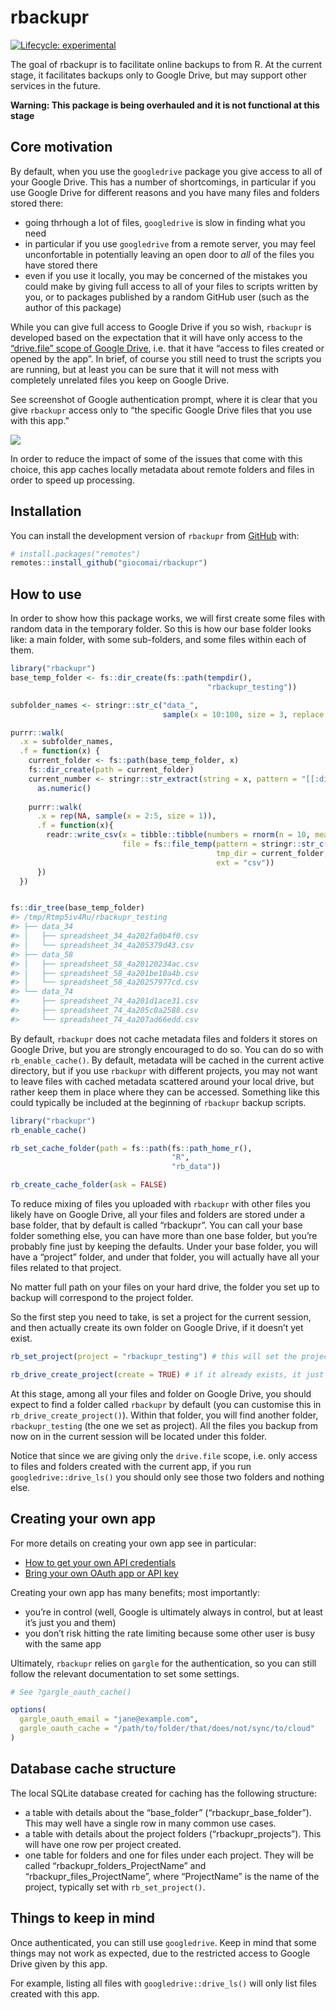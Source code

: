 
<!-- README.md is generated from README.Rmd. Please edit that file -->

# rbackupr

<!-- badges: start -->

[![Lifecycle:
experimental](https://img.shields.io/badge/lifecycle-experimental-orange.svg)](https://lifecycle.r-lib.org/articles/stages.html#experimental)
<!-- badges: end -->

The goal of rbackupr is to facilitate online backups to from R. At the
current stage, it facilitates backups only to Google Drive, but may
support other services in the future.

**Warning: This package is being overhauled and it is not functional at
this stage**

## Core motivation

By default, when you use the `googledrive` package you give access to
all of your Google Drive. This has a number of shortcomings, in
particular if you use Google Drive for different reasons and you have
many files and folders stored there:

-   going thrhough a lot of files, `googledrive` is slow in finding what
    you need
-   in particular if you use `googledrive` from a remote server, you may
    feel unconfortable in potentially leaving an open door to *all* of
    the files you have stored there
-   even if you use it locally, you may be concerned of the mistakes you
    could make by giving full access to all of your files to scripts
    written by you, or to packages published by a random GitHub user
    (such as the author of this package)

While you can give full access to Google Drive if you so wish,
`rbackupr` is developed based on the expectation that it will have only
access to the [“drive.file” scope of Google
Drive](https://developers.google.com/drive/api/v2/about-auth), i.e. that
it have “access to files created or opened by the app”. In brief, of
course you still need to trust the scripts you are running, but at least
you can be sure that it will not mess with completely unrelated files
you keep on Google Drive.

See screenshot of Google authentication prompt, where it is clear that
you give `rbackupr` access only to “the specific Google Drive files that
you use with this app.”

<img src="man/figures/google_login_screen.png" align="center"/>

In order to reduce the impact of some of the issues that come with this
choice, this app caches locally metadata about remote folders and files
in order to speed up processing.

## Installation

You can install the development version of `rbackupr` from
[GitHub](https://github.com/) with:

``` r
# install.packages("remotes")
remotes::install_github("giocomai/rbackupr")
```

## How to use

In order to show how this package works, we will first create some files
with random data in the temporary folder. So this is how our base folder
looks like: a main folder, with some sub-folders, and some files within
each of them.

``` r
library("rbackupr")
base_temp_folder <- fs::dir_create(fs::path(tempdir(),
                                            "rbackupr_testing"))

subfolder_names <- stringr::str_c("data_",
                                  sample(x = 10:100, size = 3, replace = FALSE))

purrr::walk(
  .x = subfolder_names,
  .f = function(x) {
    current_folder <- fs::path(base_temp_folder, x)
    fs::dir_create(path = current_folder)
    current_number <- stringr::str_extract(string = x, pattern = "[[:digit:]]+") %>% 
      as.numeric()
    
    purrr::walk(
      .x = rep(NA, sample(x = 2:5, size = 1)),
      .f = function(x){
        readr::write_csv(x = tibble::tibble(numbers = rnorm(n = 10, mean = current_number)), 
                         file = fs::file_temp(pattern = stringr::str_c("spreadsheet_", current_number, "_"),
                                              tmp_dir = current_folder,
                                              ext = "csv"))
      })
  })


fs::dir_tree(base_temp_folder)
#> /tmp/Rtmp5iv4Ru/rbackupr_testing
#> ├── data_34
#> │   ├── spreadsheet_34_4a202fa0b4f0.csv
#> │   └── spreadsheet_34_4a205379d43.csv
#> ├── data_58
#> │   ├── spreadsheet_58_4a20120234ac.csv
#> │   ├── spreadsheet_58_4a201be10a4b.csv
#> │   └── spreadsheet_58_4a20257977cd.csv
#> └── data_74
#>     ├── spreadsheet_74_4a201d1ace31.csv
#>     ├── spreadsheet_74_4a205c0a2588.csv
#>     └── spreadsheet_74_4a207ad66edd.csv
```

By default, `rbackupr` does not cache metadata files and folders it
stores on Google Drive, but you are strongly encouraged to do so. You
can do so with `rb_enable_cache()`. By default, metadata will be cached
in the current active directory, but if you use `rbackupr` with
different projects, you may not want to leave files with cached metadata
scattered around your local drive, but rather keep them in place where
they can be accessed. Something like this could typically be included at
the beginning of `rbackupr` backup scripts.

``` r
library("rbackupr")
rb_enable_cache()

rb_set_cache_folder(path = fs::path(fs::path_home_r(),
                                    "R",
                                    "rb_data"))

rb_create_cache_folder(ask = FALSE)
```

To reduce mixing of files you uploaded with `rbackupr` with other files
you likely have on Google Drive, all your files and folders are stored
under a base folder, that by default is called “rbackupr”. You can call
your base folder something else, you can have more than one base folder,
but you’re probably fine just by keeping the defaults. Under your base
folder, you will have a “project” folder, and under that folder, you
will actually have all your files related to that project.

No matter full path on your files on your hard drive, the folder you set
up to backup will correspond to the project folder.

So the first step you need to take, is set a project for the current
session, and then actually create its own folder on Google Drive, if it
doesn’t yet exist.

``` r
rb_set_project(project = "rbackupr_testing") # this will set the project for the current session

rb_drive_create_project(create = TRUE) # if it already exists, it just returns its dribble
```

At this stage, among all your files and folder on Google Drive, you
should expect to find a folder called `rbackupr` by default (you can
customise this in `rb_drive_create_project()`). Within that folder, you
will find another folder, `rbackupr_testing` (the one we set as
project). All the files you backup from now on in the current session
will be located under this folder.

Notice that since we are giving only the `drive.file` scope, i.e. only
access to files and folders created with the current app, if you run
`googledrive::drive_ls()` you should only see those two folders and
nothing else.

## Creating your own app

For more details on creating your own app see in particular:

-   [How to get your own API
    credentials](https://gargle.r-lib.org/articles/get-api-credentials.html)
-   [Bring your own OAuth app or API
    key](https://googledrive.tidyverse.org/articles/bring-your-own-app.html)

Creating your own app has many benefits; most importantly:

-   you’re in control (well, Google is ultimately always in control, but
    at least it’s just you and them)
-   you don’t risk hitting the rate limiting because some other user is
    busy with the same app

Ultimately, `rbackupr` relies on `gargle` for the authentication, so you
can still follow the relevant documentation to set some settings.

``` r
# See ?gargle_oauth_cache()

options(
  gargle_oauth_email = "jane@example.com",
  gargle_oauth_cache = "/path/to/folder/that/does/not/sync/to/cloud"
)
```

## Database cache structure

The local SQLite database created for caching has the following
structure:

-   a table with details about the “base_folder”
    (“rbackupr_base_folder”). This may well have a single row in many
    common use cases.
-   a table with details about the project folders
    (“rbackupr_projects”). This will have one row per project created.
-   one table for folders and one for files under each project. They
    will be called “rbackupr_folders_ProjectName” and
    “rbackupr_files_ProjectName”, where “ProjectName” is the name of the
    project, typically set with `rb_set_project()`.

## Things to keep in mind

Once authenticated, you can still use `googledrive`. Keep in mind that
some things may not work as expected, due to the restricted access to
Google Drive given by this app.

For example, listing all files with `googledrive::drive_ls()` will only
list files created with this app.

